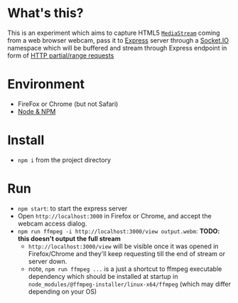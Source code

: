 # What's this?

This is an experiment which aims to capture HTML5 [`MediaStream`](https://developer.mozilla.org/en-US/docs/Web/API/MediaStream) coming from a web browser webcam, pass it to [Express](https://expressjs.com/) server through a [Socket.IO](https://socket.io/) namespace which will be buffered and stream through Express endpoint in form of [HTTP partial/range requests](https://developer.mozilla.org/en-US/docs/Web/HTTP/Range_requests)


# Environment

+ FireFox or Chrome (but not Safari)
+ [Node & NPM](https://nodejs.org/en/download/)

# Install

+ `npm i` from the project directory

# Run

+ `npm start`: to start the express server
+ Open `http://localhost:3000` in Firefox or Chrome, and accept the webcam access dialog.
+ `npm run ffmpeg -i http://localhost:3000/view output.webm`: **TODO: this doesn't output the full stream**
    + `http://localhost:3000/view` will be visible once it was opened in Firefox/Chrome and they'll keep requesting till the end of stream or server down.
    + note, `npm run ffmpeg ...` is a just a shortcut to ffmpeg executable dependency which should be installed at startup in `node_modules/@ffmpeg-installer/linux-x64/ffmpeg` (which may differ depending on your OS)
